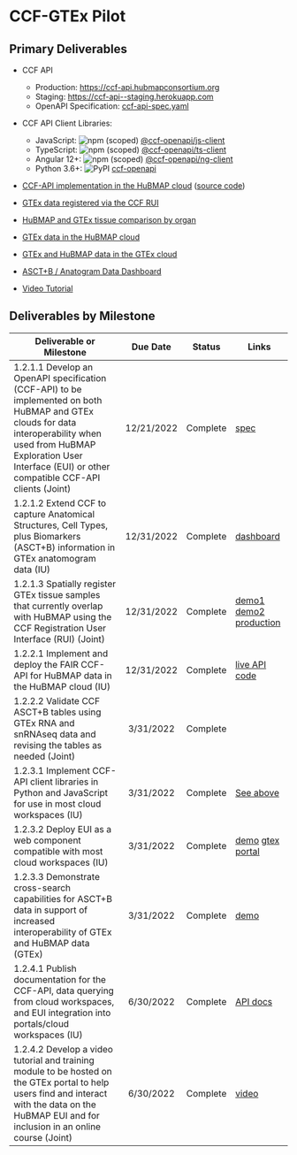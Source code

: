# CCF-GTEx Pilot

## Primary Deliverables

* CCF API
  * Production: <https://ccf-api.hubmapconsortium.org>
  * Staging: <https://ccf-api--staging.herokuapp.com>
  * OpenAPI Specification: [ccf-api-spec.yaml](https://ccf-api.hubmapconsortium.org/ccf-api-spec.yaml)
* CCF API Client Libraries:
  * JavaScript: ![npm (scoped)](https://img.shields.io/npm/v/@ccf-openapi/js-client)  [@ccf-openapi/js-client](https://www.npmjs.com/package/@ccf-openapi/js-client)
  * TypeScript: ![npm (scoped)](https://img.shields.io/npm/v/@ccf-openapi/ts-client)  [@ccf-openapi/ts-client](https://www.npmjs.com/package/@ccf-openapi/ts-client)
  * Angular 12+: ![npm (scoped)](https://img.shields.io/npm/v/@ccf-openapi/ng-client) [@ccf-openapi/ng-client](https://www.npmjs.com/package/@ccf-openapi/ng-client)
  * Python 3.6+: ![PyPI](https://img.shields.io/pypi/v/ccf-openapi) [ccf-openapi](https://pypi.org/project/ccf-openapi/)

* [CCF-API implementation in the HuBMAP cloud](https://ccf-api.hubmapconsortium.org) ([source code](https://github.com/hubmapconsortium/ccf-ui))
* [GTEx data registered via the CCF RUI](https://hubmapconsortium.github.io/ccf-gtex-pilot/ccf-eui.html)
* [HuBMAP and GTEx tissue comparison by organ](https://hubmapconsortium.github.io/ccf-gtex-pilot/ccf-organs.html)
* [GTEx data in the HuBMAP cloud](https://portal.hubmapconsortium.org/ccf-eui)
* [GTEx and HuBMAP data in the GTEx cloud](https://gtexportal.org/home/eui)
* [ASCT+B / Anatogram Data Dashboard](https://hubmapconsortium.github.io/ccf-gtex-pilot/dashboard.html)
* [Video Tutorial](https://youtu.be/CWCGORb2zZ4)

## Deliverables by Milestone

| Deliverable or Milestone | Due Date | Status | Links
|---|:-:|:-:|---|
| 1.2.1.1 Develop an OpenAPI specification (CCF-API) to be implemented on both HuBMAP and GTEx clouds for data interoperability when used from HuBMAP Exploration User Interface (EUI) or other compatible CCF-API clients (Joint) | 12/21/2022 | Complete | [spec](https://ccf-api.hubmapconsortium.org/ccf-api-spec.yaml) 
| 1.2.1.2 Extend CCF to capture Anatomical Structures, Cell Types, plus Biomarkers (ASCT+B) information in GTEx anatomogram data (IU) | 12/31/2022 | Complete | [dashboard](https://hubmapconsortium.github.io/ccf-gtex-pilot/dashboard.html)
| 1.2.1.3 Spatially register GTEx tissue samples that currently overlap with HuBMAP using the CCF Registration User Interface (RUI) (Joint) | 12/31/2022 | Complete | [demo1](https://hubmapconsortium.github.io/ccf-gtex-pilot/ccf-eui.html) [demo2](https://hubmapconsortium.github.io/ccf-gtex-pilot/ccf-organs.html) [production](https://gtexportal.org/home/eui)
| 1.2.2.1 Implement and deploy the FAIR CCF-API for HuBMAP data in the HuBMAP cloud (IU) | 12/31/2022 | Complete | [live API](https://ccf-api.hubmapconsortium.org) [code](https://github.com/hubmapconsortium/ccf-ui/tree/main/projects/ccf-api)
| 1.2.2.2 Validate CCF ASCT+B tables using GTEx RNA and snRNAseq data and revising the tables as needed (Joint) | 3/31/2022 | Complete |
| 1.2.3.1 Implement CCF-API client libraries in Python and JavaScript for use in most cloud workspaces (IU) | 3/31/2022 | Complete | [See above](#primary-deliverables)
| 1.2.3.2 Deploy EUI as a web component compatible with most cloud workspaces (IU) | 3/31/2022 | Complete | [demo](https://hubmapconsortium.github.io/ccf-gtex-pilot/ccf-eui.html) [gtex portal](https://gtexportal.org/home/eui)
| 1.2.3.3 Demonstrate cross-search capabilities for ASCT+B data in support of increased interoperability of GTEx and HuBMAP data (GTEx) | 3/31/2022 | Complete | [demo](https://portal.hubmapconsortium.org/ccf-eui)
| 1.2.4.1 Publish documentation for the CCF-API, data querying from cloud workspaces, and EUI integration into portals/cloud workspaces (IU) | 6/30/2022 | Complete | [API docs](https://ccf-api.hubmapconsortium.org/)
| 1.2.4.2 Develop a video tutorial and training module to be hosted on the GTEx portal to help users find and interact with the data on the HuBMAP EUI and for inclusion in an online course (Joint) | 6/30/2022 | Complete | [video](https://youtu.be/CWCGORb2zZ4)
